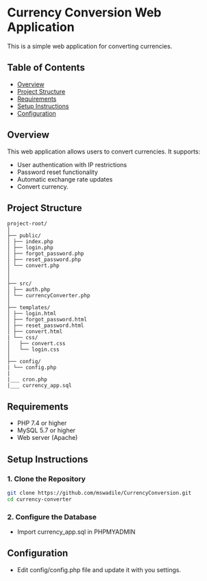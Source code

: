 # Currency Conversion Web Application
This is a simple web application for converting currencies.

## Table of Contents
- [Overview](#overview)
- [Project Structure](#project-structure)
- [Requirements](#requirements)
- [Setup Instructions](#setup-instructions)
- [Configuration](#configuration)

## Overview

This web application allows users to convert currencies. It supports:
- User authentication with IP restrictions
- Password reset functionality
- Automatic exchange rate updates
- Convert currency.

## Project Structure
```
project-root/
│
├── public/
│ ├── index.php
│ ├── login.php
│ ├── forgot_password.php
│ ├── reset_password.php
│ └── convert.php
│ 
│
├── src/
│ ├── auth.php
│ └── currencyConverter.php
│
├── templates/
│ ├── login.html
│ ├── forgot_password.html
│ ├── reset_password.html
│ ├── convert.html
| └── css/
│   ├── convert.css
│   └── login.css
│
├── config/
| └── config.php
|
|___ cron.php
|___ currency_app.sql
```

## Requirements

- PHP 7.4 or higher
- MySQL 5.7 or higher
- Web server (Apache)

## Setup Instructions
### 1. Clone the Repository

```bash
git clone https://github.com/mswadile/CurrencyConversion.git
cd currency-converter
```

### 2. Configure the Database
- Import currency_app.sql in PHPMYADMIN

## Configuration
- Edit config/config.php file and update it with you settings.